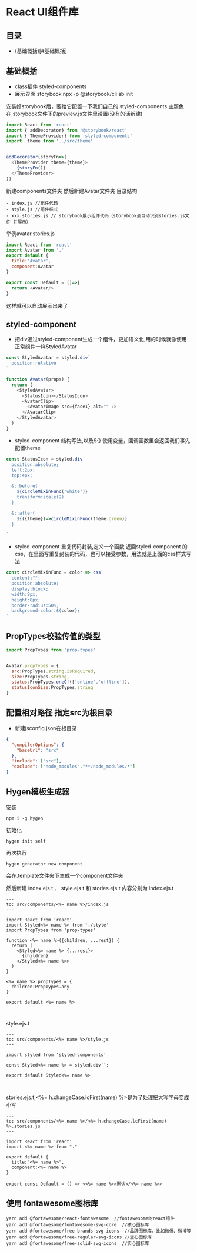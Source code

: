 # React UI组件库

## 目录

- (基础概括)[#基础概括]

## 基础概括

- class插件 styled-components
- 展示界面 storybook  npx -p @storybook/cli sb init

安装好storybook后，要给它配置一下我们自己的 styled-components 主题色
在.storybook文件下的preview.js文件里设置(没有的话新建)
```js
import React from 'react'
import { addDecorator} from '@storybook/react'
import { ThemeProvider} from 'styled-components'
import  theme from '../src/theme'


addDecorator(storyFn=>(
  <ThemeProvider theme={theme}>
    {storyFn()}
  </ThemeProvider>
))
```

新建components文件夹 然后新建Avatar文件夹
目录结构
```
- index.js //组件代码
- style.js //组件样式
- xxx.stories.js // storybook展示组件代码（storybook会自动识别stories.js文件 并展示）
```
举例avatar.stories.js
```js
import React from 'react'
import Avatar from '.'
export default {
  title:'Avatar',
  component:Avatar
}

export const Default = ()=>{
  return <Avatar/>
}
```
这样就可以自动展示出来了


## styled-component

- 把div通过styled-component生成一个组件，更加语义化,用的时候就像使用正常组件一样StyledAvatar
```js
const StyledAvatar = styled.div`
  position:relative
`

function Avatar(props) {
  return (
    <StyledAvatar>
      <StatusIcon></StatusIcon>
      <AvatarClip>
        <AvatarImage src={face1} alt="" />
      </AvatarClip>
    </StyledAvatar>
  )
}

```

- styled-component 结构写法,以及${} 使用变量，回调函数里会返回我们事先配置theme
```js
const StatusIcon = styled.div`
  position:absolute;
  left:2px;
  top:4px;

  &::before{
    ${circleMixinFunc('white')}
    transform:scale(2)
  }

  &::after{
    ${({theme})=>circleMixinFunc(theme.green)}
  }

`
```
- styled-component 重复代码封装,定义一个函数 返回styled-component 的css，在里面写重复封装的代码，也可以接受参数，用法就是上面的css样式写法

```js
const circleMixinFunc = color => css`
  content:"";
  position:absolute;
  display:block;
  width:8px;
  height:8px;
  border-radius:50%;
  background-color:${color};
`
```
## PropTypes校验传值的类型

```js
import PropTypes from 'prop-types'


Avatar.propTypes = {
  src:PropTypes.string.isRequired,
  size:PropTypes.string,
  status:PropTypes.oneOf(['online','offline']),
  statusIconSize:PropTypes.string
}

```


## 配置相对路径 指定src为根目录
- 新建jsconfig.json在根目录
```json
{
  "compilerOptions": {
    "baseUrl": "src"
  },
  "include": ["src"],
  "exclude": ["node_modules","**/node_modules/*"]
}
```

## Hygen模板生成器
安装
```
npm i -g hygen
```

初始化

```
hygen init self

```

再次执行
```
hygen generator new component
```
会在.template文件夹下生成一个component文件夹

然后新建 index.ejs.t 、 style.ejs.t 和 stories.ejs.t
内容分别为
index.ejs.t
```
---
to: src/components/<%= name %>/index.js
---

import React from 'react'
import Styled<%= name %> from './style'
import PropTypes from 'prop-types'

function <%= name %>({children, ...rest}) {
  return (
    <Styled<%= name %> {...rest}>
      {children}
    </Styled<%= name %>>
  )
}

<%= name %>.propTypes = {
  children:PropTypes.any
}

export default <%= name %>



```

style.ejs.t
```
---
to: src/components/<%= name %>/style.js
---

import styled from 'styled-components'

const Styled<%= name %> = styled.div``;

export default Styled<%= name %>



```
stories.ejs.t,<%= h.changeCase.lcFirst(name) %>是为了处理把大写字母变成小写
```
---
to: src/components/<%= name %>/<%= h.changeCase.lcFirst(name) %>.stories.js
---

import React from 'react'
import <%= name %> from "."

export default {
  title:"<%= name %>",
  component:<%= name %>
}

export const Default = () => <<%= name %>>默认</<%= name %>>

```

## 使用 fontawesome图标库

```
yarn add @fortawesome/react-fontawesome  //fontawesome的react组件
yarn add @fortawesome/fontawesome-svg-core  //核心图标库
yarn add @fortawesome/free-brands-svg-icons  //品牌图标库，比如微信、微博等
yarn add @fortawesome/free-regular-svg-icons //空心图标库
yarn add @fortawesome/free-solid-svg-icons  //实心图标库

```